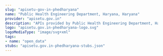 ```yaml
---
slug: "apisetu-gov-in-phedharyana"
name: "Public Health Engineering Department, Haryana, Haryana"
provider: "apisetu.gov.in"
description: "APIs provided by Public Health Engineering Department, Haryana, Haryana."
logo: "apisetu.gov.in-phedharyana-logo.svg"
logoMediaType: "image/svg+xml"
tags:
- name: "open_data"
stubs: "apisetu.gov.in-phedharyana-stubs.json"
---
```

